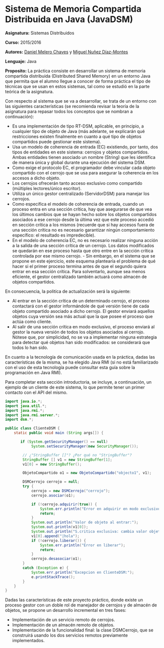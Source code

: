# Sistema de Memoria Compartida Distribuida en Java (JavaDSM)

**Asignatura:** Sistemas Distribuidos

**Curso:** 2015/2016

**Autores:** [Daniel Melero Chaves](https://github.com/DanielMChaves) y [Miguel Nuñez Díaz-Montes](https://github.com/mnunezdm)

**Lenguaje:** Java

**Proposito:** La práctica consiste en desarrollar un sistema de memoria compartida distribuida (Distributed Shared Memory) en un entorno Java que permita que el alumno llegue a conocer de forma práctica el tipo de técnicas que se usan en estos sistemas, tal como se estudió en la parte teórica de la asignatura.

Con respecto al sistema que se va a desarrollar, se trata de un entorno con las siguientes características (se recomienda revisar la teoría de la asignatura para repasar todos los conceptos que se nombran a continuación):

- Es una implementación de tipo RT-DSM, aplicable, en principio, a cualquier tipo de objeto de Java (más adelante, se explicarán qué restricciones existen finalmente en cuanto a qué tipo de objetos compartidos puede gestionar este sistema).
- Usa un modelo de coherencia de entrada (EC) existiendo, por tanto, dos tipos de entidades en este sistema: cerrojos y objetos compartidos. Ambas entidades tienen asociado un nombre (String) que les identifica de manera única y global durante una ejecución del sistema DSM.
- Como exige el protocolo EC, el programador debe vincular cada objeto compartido con el cerrojo que se usa para asegurar la coherencia en los accesos a dicho objeto.
- Los cerrojos ofrecerán tanto acceso exclusivo como compartido (múltiples lectores/único escritor).
- Utiliza un único gestor centralizado (ServidorDSM) para manejar los cerrojos.
- Como especifica el modelo de coherencia de entrada, cuando un proceso entra en una sección crítica, hay que asegurarse de que vea los últimos cambios que se hayan hecho sobre los objetos compartidos asociados a ese cerrojo desde la última vez que este proceso accedió en sección crítica a los mismos (recuerde que si hay accesos fuera de una sección crítica no es necesario garantizar ningún comportamiento específico: el resultado es impredecible).
- En el modelo de coherencia EC, no es necesario realizar ninguna acción a la salida de una sección crítica de un cerrojo. Los datos modificados se quedarán en ese proceso hasta que otro entre en la sección crítica controlada por ese mismo cerrojo. - Sin embargo, en el sistema que se propone en este ejercicio, este esquema plantearía el problema de qué hacer si el primer proceso termina antes de que el segundo quiera entrar en esa sección crítica. Para solventarlo, aunque sea menos eficiente, el gestor centralizado también actuará como almacén de objetos compartidos.

En consecuencia, la politíca de actualización será la siguiente:
- Al entrar en la sección crítica de un determinado cerrojo, el proceso contactará con el gestor informándole de qué versión tiene de cada objeto compartido asociado a dicho cerrojo. El gestor enviará aquellos objetos cuya versión sea más actual que la que posee el proceso que actúa como cliente.
- Al salir de una sección crítica en modo exclusivo, el proceso enviará al gestor la nueva versión de todos los objetos asociados al cerrojo. Nótese que, por simplicidad, no se va a implementar ninguna estrategia para detectar qué objetos han sido modificados: se considerará que todos lo han sido.

En cuanto a la tecnología de comunicación usada en la práctica, dadas las características de la misma, se ha elegido Java RMI (si no está familiarizado con el uso de esta tecnología puede consultar esta guía sobre la programación en Java RMI).

Para completar esta sección introductoria, se incluye, a continuación, un ejemplo de un cliente de este sistema, lo que permite tener un primer contacto con el API del mismo.

```java
import java.io.*;
import java.util.*;
import java.rmi.*;
import java.rmi.server.*;
import dsm.*;

public class ClienteDSM {
    static public void main (String args[]) {

       if (System.getSecurityManager() == null)
            System.setSecurityManager(new SecurityManager());

        // ¿"StringBuffer []"? ¿Por qué no "StringBuffer"?
        StringBuffer [] v1 = new StringBuffer[1];
        v1[0] = new StringBuffer();

        ObjetoCompartido o1 = new ObjetoCompartido("objecto1", v1);

        DSMCerrojo cerrojo = null;
        try {
            cerrojo = new DSMCerrojo("cerrojo");
            cerrojo.asociar(o1);

            if (!cerrojo.adquirir(true)) {
                System.err.println("Error en adquirir en modo exclusivo");
                return;
            }
            System.out.println("Valor de objeto al entrar:");
            System.out.println(v1[0]);
            System.out.println("S.critica exclusiva: cambia valor objetos");
            v1[0].append("|hola");
            if (!cerrojo.liberar()) {
                System.err.println("Error en liberar");
                return;
            }
            cerrojo.desasociar(o1);
        }
        catch (Exception e) {
            System.err.println("Excepcion en ClienteDSM:");
            e.printStackTrace();
        }
    }
}
```

Dadas las características de este proyecto práctico, donde existe un proceso gestor con un doble rol de manejador de cerrojos y de almacén de objetos, se propone un desarrollo incremental en tres fases:

- Implementación de un servicio remoto de cerrojos.
- Implementación de un almacén remoto de objetos.
- Implementación de la funcionalidad final: la clase DSMCerrojo, que se construirá usando los dos servicios remotos previamente implementados.
